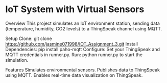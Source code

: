 # IoT System with Virtual Sensors

Overview
This project simulates an IoT environment station, sending data (temperature, humidity, CO2 levels) to a ThingSpeak channel using MQTT.

Setup
Clone: git clone https://github.com/jasmine071998/IOT_Assignment_3.git
Install Dependencies: pip install paho-mqtt
Configure: Set your ThingSpeak and MQTT credentials in runner.py.
Run: python runner.py to start the simulation.

Features
Simulates environmental sensors.
Publishes data to ThingSpeak using MQTT.
Enables real-time data visualization on ThingSpeak.
